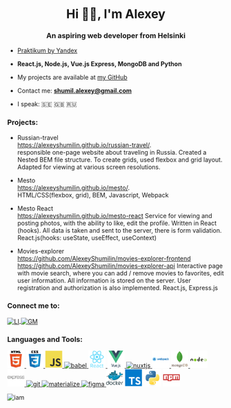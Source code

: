 <h1 align="center">Hi 👋🏻, I'm Alexey</h1>
<h3 align="center">An aspiring web developer from Helsinki</h3>

-  [Praktikum by Yandex](https://praktikum.yandex.ru/)

-  **React.js, Node.js, Vue.js Express, MongoDB and Python**

-  My projects are available at [my GitHub](https://github.com/AlexeyShumilin)

-  Contact me: **shumil.alexey@gmail.com**

- I speak:  :sweden: :uk: 	:ru:

<h3 align="left">Projects:</h3>

- Russian-travel  
https://alexeyshumilin.github.io/russian-travel/.  
responsible one-page website about traveling in Russia.
Created a Nested BEM file structure.
To create grids, used flexbox and grid layout.
Adapted for viewing at various screen resolutions.

- Mesto  
https://alexeyshumilin.github.io/mesto/.  
HTML/CSS(flexbox, grid), BEM, Javascript, Webpack

- Mesto React  
https://alexeyshumilin.github.io/mesto-react 
Service for viewing and posting photos, with the ability to like, edit the profile. Written in React (hooks). All data is taken and sent to the server, there is form validation.
React.js(hooks: useState, useEffect, useContext)  

- Movies-explorer  
https://github.com/AlexeyShumilin/movies-explorer-frontend
https://github.com/AlexeyShumilin/movies-explorer-api
 Interactive page with movie search, where you can add / remove movies to favorites, edit user information. All information is stored on the server. User registration and authorization is also implemented. 
React.js, Express.js


<h3 align="left">Connect me to:</h3>
<a href="https://www.linkedin.com/in/alexey-shumilin-340088ba/" align="left">
<img align="center" src="https://cdn.jsdelivr.net/npm/simple-icons@3.0.1/icons/linkedin.svg" alt="LI" height="30" width="40" />
</a>
<a href="mailto:shumil.alexey@gmail.com" align="left">
<img align="center" src="https://cdn.jsdelivr.net/npm/simple-icons@3.0.1/icons/gmail.svg" alt="GM" height="30" width="40" />
</a>


<h3 align="left">Languages and Tools:</h3>
<p align="left"> <a href="https://www.w3.org/html/" target="_blank"> <img src="https://raw.githubusercontent.com/devicons/devicon/master/icons/html5/html5-original-wordmark.svg" alt="html5" width="40" height="40"/> </a> <a href="https://www.w3schools.com/css/" target="_blank"> <img src="https://raw.githubusercontent.com/devicons/devicon/master/icons/css3/css3-original-wordmark.svg" alt="css3" width="40" height="40"/> </a> <a href="https://developer.mozilla.org/en-US/docs/Web/JavaScript" target="_blank"> <img src="https://raw.githubusercontent.com/devicons/devicon/master/icons/javascript/javascript-original.svg" alt="javascript" width="40" height="40"/> <a href="https://babeljs.io/" target="_blank"> <img src="https://www.vectorlogo.zone/logos/babeljs/babeljs-icon.svg" alt="babel" width="40" height="40"/> </a> </a> <a href="https://reactjs.org/" target="_blank"> <img src="https://raw.githubusercontent.com/devicons/devicon/master/icons/react/react-original-wordmark.svg" alt="react" width="40" height="40"/> </a> <a href="https://vuejs.org/" target="_blank"> <img src="https://raw.githubusercontent.com/devicons/devicon/master/icons/vuejs/vuejs-original-wordmark.svg" alt="vuejs" width="40" height="40"/> </a> <a href="https://nuxtjs.org/" target="_blank"> <img src="https://www.vectorlogo.zone/logos/nuxtjs/nuxtjs-icon.svg" alt="nuxtjs" width="40" height="40"/> </a> <a href="https://webpack.js.org" target="_blank"> <img src="https://raw.githubusercontent.com/devicons/devicon/d00d0969292a6569d45b06d3f350f463a0107b0d/icons/webpack/webpack-original-wordmark.svg" alt="webpack" width="40" height="40"/> </a> <a href="https://www.mongodb.com/" target="_blank"> <img src="https://raw.githubusercontent.com/devicons/devicon/master/icons/mongodb/mongodb-original-wordmark.svg" alt="mongodb" width="40" height="40"/> </a> <a href="https://nodejs.org" target="_blank"> <img src="https://raw.githubusercontent.com/devicons/devicon/master/icons/nodejs/nodejs-original-wordmark.svg" alt="nodejs" width="40" height="40"/> </a> <a href="https://expressjs.com" target="_blank"> <img src="https://raw.githubusercontent.com/devicons/devicon/master/icons/express/express-original-wordmark.svg" alt="express" width="40" height="40"/> </a> <a href="https://git-scm.com/" target="_blank"> <img src="https://www.vectorlogo.zone/logos/git-scm/git-scm-icon.svg" alt="git" width="40" height="40"/> </a> <a href="https://materializecss.com/" target="_blank"> <img src="https://raw.githubusercontent.com/prplx/svg-logos/5585531d45d294869c4eaab4d7cf2e9c167710a9/svg/materialize.svg" alt="materialize" width="40" height="40"/> </a> <a href="https://www.figma.com/" target="_blank"> <img src="https://www.vectorlogo.zone/logos/figma/figma-icon.svg" alt="figma" width="40" height="40"/> </a> <a 
href="https://www.docker.com/"><img src="https://raw.githubusercontent.com/devicons/devicon/9c6bfdb9783cdfe1018666ed76adcfd3eab6fad6/icons/docker/docker-original-wordmark.svg" width="40" height="40" alt="docker"></a>  <a 
href="https://www.typescriptlang.org/"><img src="https://raw.githubusercontent.com/devicons/devicon/9c6bfdb9783cdfe1018666ed76adcfd3eab6fad6/icons/typescript/typescript-original.svg" width="40" height="40" alt="typescript"></a> <a href="https://www.python.org/"><img src="https://raw.githubusercontent.com/devicons/devicon/9c6bfdb9783cdfe1018666ed76adcfd3eab6fad6/icons/python/python-original.svg" width="40" height="40" alt="python"></a>  <a href="https://www.npmjs.com/"><img src="https://raw.githubusercontent.com/devicons/devicon/9c6bfdb9783cdfe1018666ed76adcfd3eab6fad6/icons/npm/npm-original-wordmark.svg" width="40" height="40" alt="npm"></a>
 
 

 
<!-- <p><img align="left" src="https://github-readme-stats.vercel.app/api/top-langs?
username=AlexeyShumilin&show_icons=true&locale=en&layout=compact" alt="Alexey" /></p> -->
 
 
 ![iam](https://media.giphy.com/media/DANHDtLtLFJ6Hzmrlu/giphy.gif)
 
 
 

